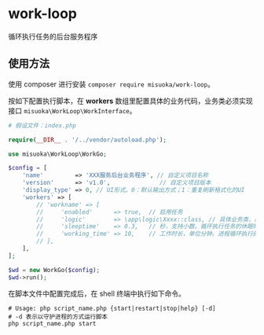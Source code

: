 # work-loop
循环执行任务的后台服务程序

## 使用方法

使用 composer 进行安装 `composer require misuoka/work-loop`。

按如下配置执行脚本，在 **workers** 数组里配置具体的业务代码，业务类必须实现接口 `misuoka\WorkLoop\WorkInterface`。

```php
# 假设文件：index.php 

require(__DIR__ . '/../vendor/autoload.php');

use misuoka\WorkLoop\WorkGo;

$config = [
    'name'         => 'XXX服务后台业务程序', // 自定义项目名称
    'version'      => 'v1.0',              // 自定义项目版本
    'display_type' => 0, // UI形式。0：默认输出方式；1：重复刷新格式化的UI
    'workers' => [
        // 'workname' => [
        //     'enabled'      => true,  // 启用任务
        //     'logic'        => \app\logic\Xxxx::class, // 具体业务类，必须实现接口 misuoka\WorkLoop\WorkInterface
        //     'sleeptime'    => 0.3,   // 秒，支持小数。循环执行任务的休眠时间
        //     'working_time' => 10,    // 工作时长，单位分钟。进程循环执行的时间。时间到了之后，会再次启动进程
        // ],
    ],
];

$wd = new WorkGo($config);
$wd->run();
```

在脚本文件中配置完成后，在 shell 终端中执行如下命令。

```shell
# Usage: php script_name.php {start|restart|stop|help} [-d]
# -d 表示以守护进程的方式运行脚本
php script_name.php start
```
